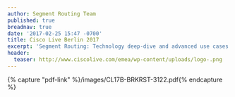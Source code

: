 ```yaml
---
author: Segment Routing Team
published: true
breadnav: true
date: '2017-02-25 15:47 -0700'
title: Cisco Live Berlin 2017
excerpt: 'Segment Routing: Technology deep-dive and advanced use cases'
header:
  teaser: http://www.ciscolive.com/emea/wp-content/uploads/logo-.png
---
```


{% capture "pdf-link" %}/images/CL17B-BRKRST-3122.pdf{% endcapture %}

<script src="{{ '/assets/js/pdfobject.min.js' | relative_url }}"></script>
<div class="fitvidsignore" id="pdf"></div>
<script>PDFObject.embed(" {{ pdf-link }} ", "#pdf", {height: "21.5em", width: "31.3em"});</script>
